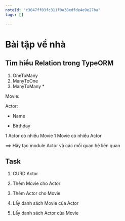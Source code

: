```yaml
---
noteId: "c3047ff03fc311f0a38edfde4e9e27ba"
tags: []

---
```


# Bài tập về nhà

## Tìm hiểu Relation trong TypeORM

1. OneToMany
2. ManyToOne
3. ManyToMany *

Movie:

Actor:

- Name

- Birthday

1 Actor có nhiều Movie
1 Movie có nhiều Actor

==> Hãy tạo module Actor và các mối quan hệ liên quan

## Task

1. CURD Actor

2. Thêm Movie cho Actor
3. Thêm Actor cho Movie
4. Lấy danh sách Movie của Actor
5. Lấy danh sách Actor của Movie

